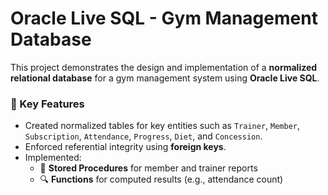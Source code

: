# Oracle Live SQL - Gym Management Database
This project demonstrates the design and implementation of a **normalized relational database** for a gym management system using **Oracle Live SQL**.
### 📌 Key Features

- Created normalized tables for key entities such as `Trainer`, `Member`, `Subscription`, `Attendance`, `Progress`, `Diet`, and `Concession`.
- Enforced referential integrity using **foreign keys**.
- Implemented:
  - 🔁 **Stored Procedures** for member and trainer reports
  - 🔍 **Functions** for computed results (e.g., attendance count)
